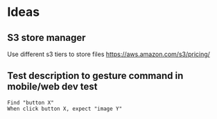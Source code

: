 # Ideas

## S3 store manager

Use different s3 tiers to store files
https://aws.amazon.com/s3/pricing/


## Test description to gesture command in mobile/web dev test
```
Find "button X"
When click button X, expect "image Y"
```

